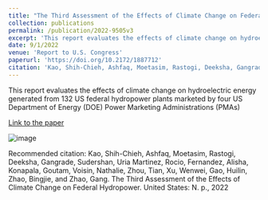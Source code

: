```yaml
---
title: "The Third Assessment of the Effects of Climate Change on Federal Hydropower"
collection: publications
permalink: /publication/2022-9505v3
excerpt: 'This report evaluates the effects of climate change on hydroelectric energy generated from 132 US federal hydropower plants marketed by four US Department of Energy (DOE) Power Marketing Administrations (PMAs)'
date: 9/1/2022
venue: 'Report to U.S. Congress'
paperurl: 'https://doi.org/10.2172/1887712'
citation: 'Kao, Shih-Chieh, Ashfaq, Moetasim, Rastogi, Deeksha, Gangrade, Sudershan, Uria Martinez, Rocio, Fernandez, Alisha, Konapala, Goutam, Voisin, Nathalie, Zhou, Tian, Xu, Wenwei, Gao, Huilin, Zhao, Bingjie, and Zhao, Gang. The Third Assessment of the Effects of Climate Change on Federal Hydropower. United States: N. p., 2022'
---
```

This report evaluates the effects of climate change on hydroelectric energy generated from 132 US federal hydropower plants marketed by four US Department of Energy (DOE) Power Marketing Administrations (PMAs)

[Link to the paper](https://doi.org/10.2172/1887712)

![image](https://www.ornl.gov/sites/default/files/styles/large/public/2022-09/us_federal_hydropower.jpg?itok=Da5UfiYQ)

Recommended citation: Kao, Shih-Chieh, Ashfaq, Moetasim, Rastogi, Deeksha, Gangrade, Sudershan, Uria Martinez, Rocio, Fernandez, Alisha, Konapala, Goutam, Voisin, Nathalie, Zhou, Tian, Xu, Wenwei, Gao, Huilin, Zhao, Bingjie, and Zhao, Gang. The Third Assessment of the Effects of Climate Change on Federal Hydropower. United States: N. p., 2022